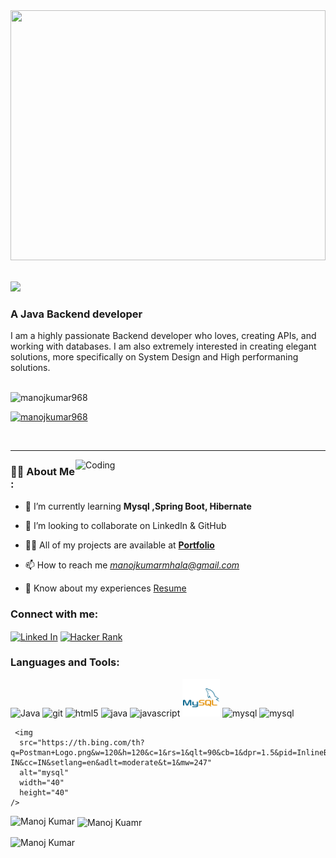 <div align="center">
  <img src="https://media.giphy.com/media/dWesBcTLavkZuG35MI/giphy.gif" width="100%" height="400" />
</div>

<div style="display: flex; justify-content: space-around;" >
<div>

<br/><img src="https://readme-typing-svg.herokuapp.com?font=Architects+Daughter&amp;color=000000&amp;size=30&amp;lines=Hey!+👋+It's+Manoj+Kumar!;Learning+Java+Backend+Development...;" style="max-width: 100%;">
<br/>
<h3 align="left">A Java Backend developer</h3>
I am a highly passionate Backend developer who loves, creating APIs, and working with databases. I am also extremely interested in creating elegant solutions, more specifically on System Design and High performaning solutions.
</div>
</div>
<br>
<p align="left"> <img src="https://komarev.com/ghpvc/?username=manojkumar968&label=Profile%20views&color=0e75b6&style=flat" alt="manojkumar968" /> </p>

<p align="left"> <a href="https://github.com/ryo-ma/github-profile-trophy"><img src="https://github-profile-trophy.vercel.app/?username=manojkumar968" alt="manojkumar968" /></a> </p>
<br>

---

<div>
    <img align="right" alt="Coding" width="400" src="https://i.pinimg.com/originals/18/a4/94/18a4949fc9c8067172d3b96e302e7097.gif">
</div>

### :woman_technologist: About Me :
 
- 🌱 I’m currently learning **Mysql ,Spring Boot, Hibernate**

- 👯 I’m looking to collaborate on LinkedIn & GitHub

- 👨‍💻 All of my projects are available at [**Portfolio**](https://manojkumarportfolio.netlify.app/)

- 📫 How to reach me *manojkumarmhala@gmail.com*

- 📄 Know about my experiences [Resume](https://drive.google.com/drive/folders/1BNEGGc_wijpWli9jFZusr5j_2kDWEkuG?usp=sharing/view)


<h3 align="left">Connect with me:</h3>
<p align="left">
<a href="https://www.linkedin.com/in/manoj-kumer-b8b399157/" target="_blank"><img align="center" src="https://cdn-icons-png.flaticon.com/512/174/174857.png" alt="Linked In" height="30"/></a>
<a href="https://www.hackerrank.com/manojkumarmhala" target="_blank"><img align="center" src="https://cdn4.iconfinder.com/data/icons/logos-and-brands/512/160_Hackerrank_logo_logos-512.png" alt="Hacker Rank" height="30" /></a>
<h3 align="left">Languages and Tools:</h3>
<p align="left">
    <img
      src="https://1000logos.net/wp-content/uploads/2020/09/Java-Logo.png"
      alt="Java"
      height="60"
    />
    <img
      src="https://www.vectorlogo.zone/logos/git-scm/git-scm-icon.svg"
      alt="git"
      height="60"
    />
    <img
      src="https://i.pinimg.com/736x/28/75/3d/28753ddf79d70042ba86564947e13bf5.jpg"
      alt="html5"
      height="60"
    />
    <img
      src="https://upload.wikimedia.org/wikipedia/commons/thumb/6/61/HTML5_logo_and_wordmark.svg/640px-HTML5_logo_and_wordmark.svg.png"
      alt="java"
      height="60"
    />
    <img
      src="https://cdn.pixabay.com/photo/2017/08/05/11/16/logo-2582747_1280.png"
      alt="javascript"
      height="60"
    />
    <img
      src="https://raw.githubusercontent.com/devicons/devicon/master/icons/mysql/mysql-original-wordmark.svg"
      alt="mysql"
      height="60"
    />
    <img
      src="https://download.logo.wine/logo/Spring_Framework/Spring_Framework-Logo.wine.png"
      alt="mysql"
      height="60"
    />
   <img
      src="https://www.devteam.space/wp-content/uploads/2018/05/hibernate.jpg"
      alt="mysql"
      width="40"
      height="40"
    />
    
     <img
      src="https://th.bing.com/th?q=Postman+Logo.png&w=120&h=120&c=1&rs=1&qlt=90&cb=1&dpr=1.5&pid=InlineBlock&mkt=en-IN&cc=IN&setlang=en&adlt=moderate&t=1&mw=247"
      alt="mysql"
      width="40"
      height="40"
    />
    
</p>


<p><img align="left" src="https://github-readme-stats.vercel.app/api/top-langs?username=manojkumar968&show_icons=true&locale=en&layout=compact" alt="Manoj Kumar " /></p>

<p>&nbsp;<img align="center" src="https://github-readme-stats.vercel.app/api?username=manojkumar968&show_icons=true&locale=en" alt="Manoj Kuamr " /></p>

<p><img align="center" src="https://github-readme-streak-stats.herokuapp.com/?user=manojkumar968&" alt="Manoj Kumar " /></p>
